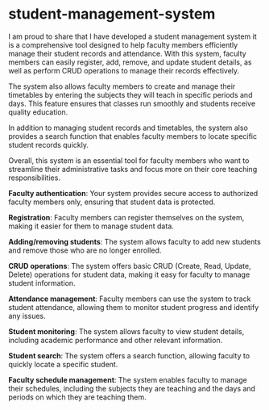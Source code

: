 # student-management-system
I am proud to share that I have developed a student management system it is a comprehensive tool designed to help faculty members efficiently manage their student records and attendance. With this system, faculty members can easily register, add, remove, and update student details, as well as perform CRUD operations to manage their records effectively.

The system also allows faculty members to create and manage their timetables by entering the subjects they will teach in specific periods and days. This feature ensures that classes run smoothly and students receive quality education.

In addition to managing student records and timetables, the system also provides a search function that enables faculty members to locate specific student records quickly.

Overall, this system is an essential tool for faculty members who want to streamline their administrative tasks and focus more on their core teaching responsibilities.

**Faculty authentication**: Your system provides secure access to authorized faculty members only, ensuring that student data is protected.

**Registration**: Faculty members can register themselves on the system, making it easier for them to manage student data.

**Adding/removing students**: The system allows faculty to add new students and remove those who are no longer enrolled.

**CRUD operations**: The system offers basic CRUD (Create, Read, Update, Delete) operations for student data, making it easy for faculty to manage student information.

**Attendance management**: Faculty members can use the system to track student attendance, allowing them to monitor student progress and identify any issues.

**Student monitoring**: The system allows faculty to view student details, including academic performance and other relevant information.

**Student search**: The system offers a search function, allowing faculty to quickly locate a specific student.

**Faculty schedule management**: The system enables faculty to manage their schedules, including the subjects they are teaching and the days and periods on which they are teaching them.
